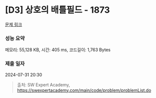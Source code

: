 # [D3] 상호의 배틀필드 - 1873 

[문제 링크](https://swexpertacademy.com/main/code/problem/problemDetail.do?contestProbId=AV5LyE7KD2ADFAXc) 

### 성능 요약

메모리: 55,128 KB, 시간: 405 ms, 코드길이: 1,763 Bytes

### 제출 일자

2024-07-31 20:30



> 출처: SW Expert Academy, https://swexpertacademy.com/main/code/problem/problemList.do